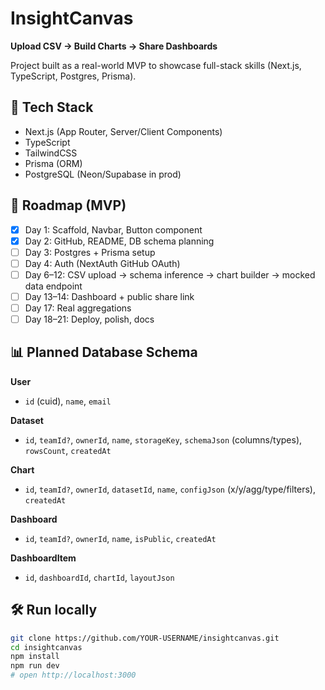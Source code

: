 # InsightCanvas

**Upload CSV → Build Charts → Share Dashboards**

Project built as a real-world MVP to showcase full-stack skills (Next.js, TypeScript, Postgres, Prisma).

## 🚀 Tech Stack
- Next.js (App Router, Server/Client Components)
- TypeScript
- TailwindCSS
- Prisma (ORM)
- PostgreSQL (Neon/Supabase in prod)

## 🧭 Roadmap (MVP)
- [x] Day 1: Scaffold, Navbar, Button component
- [x] Day 2: GitHub, README, DB schema planning
- [ ] Day 3: Postgres + Prisma setup
- [ ] Day 4: Auth (NextAuth GitHub OAuth)
- [ ] Day 6–12: CSV upload → schema inference → chart builder → mocked data endpoint
- [ ] Day 13–14: Dashboard + public share link
- [ ] Day 17: Real aggregations
- [ ] Day 18–21: Deploy, polish, docs

## 📊 Planned Database Schema

**User**
- `id` (cuid), `name`, `email`

**Dataset**
- `id`, `teamId?`, `ownerId`, `name`, `storageKey`, `schemaJson` (columns/types), `rowsCount`, `createdAt`

**Chart**
- `id`, `teamId?`, `ownerId`, `datasetId`, `name`, `configJson` (x/y/agg/type/filters), `createdAt`

**Dashboard**
- `id`, `teamId?`, `ownerId`, `name`, `isPublic`, `createdAt`

**DashboardItem**
- `id`, `dashboardId`, `chartId`, `layoutJson`

## 🛠️ Run locally

```bash
git clone https://github.com/YOUR-USERNAME/insightcanvas.git
cd insightcanvas
npm install
npm run dev
# open http://localhost:3000
